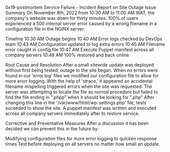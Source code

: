 0x19-postmortem
Service Failure - Incident Report on Site Outage
Issue Summary
On November 8th, 2022 from 10:30 AM to 11:00 AM WAT, the company's website was down for thirty minutes. 100% of users experienced a 500 internal server error caused by a wrong filename in a configuration file in the NGINX server.

Timeline
10:30 AM Outage begins 10:40 AM Error logs checked by DevOps team 10:43 AM Configuration updated to log extra errors 10:45 AM Filename error caught in config file 10:47 AM Execute Puppet manifest across all company servers 10:49 AM 100% restored and back online

Root Cause and Resolution
After a small sitewide update was deployed without first being tested, outage to the site began. When no errors were found in our 'error.log' files we modified our configuration file to allow for more erorr logging. With the help of 'strace,' it appeared an accidental filename mispelling triggered errors when the site was requested. The server was attempting to locate the file as normal procedure but failed to find the file ending in ".phpp" when it should be looking for ".php" After changing this line in the '/var/www/html/wp-settings.php' file, tests suceeded to show the site. A puppet manifest was written and executed across all company servers immediately after to restore service.

Corrective and Preventative Measures
After a discussion it has been decided we can prevent this in the future by:

Modifying configuration files for more error logging to quicken response times Test before deploying on all servers no matter how small an update.
